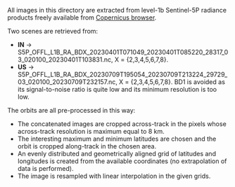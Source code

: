 All images in this directory are extracted from level-1b Sentinel-5P radiance products freely available from [Copernicus browser](https://browser.dataspace.copernicus.eu/?zoom=5&lat=50.16282&lng=20.78613&themeId=DEFAULT-THEME&visualizationUrl=U2FsdGVkX1%2F9LF5Al1oqZalcdpGVkR1qrWF1qXaGBGJgtUPGvCxewM2prABJE8y0ckZxFpQGkP8qedMcSC960rAQW5eAu%2BFhiwrWaqmkEsoA6tRwveOS5r61S3jGWLBZ&datasetId=S2_L2A_CDAS&demSource3D=%22MAPZEN%22&cloudCoverage=30&dateMode=SINGLE).

Two scenes are retrieved from:
* **IN**  -> S5P_OFFL_L1B_RA_BDX_20230401T071049_20230401T085220_28317_03_020100_20230401T103831.nc, X = {2,3,4,5,6,7,8}.
* **US** -> S5P_OFFL_L1B_RA_BDX_20230709T195054_20230709T213224_29729_03_020100_20230709T232157.nc, X = {2,3,4,5,6,7,8}.
BD1 is avoided as its signal-to-noise ratio is quite low and its minimum resolution is too low.

The orbits are all pre-processed in this way:
* The concatenated images are cropped across-track in the pixels whose across-track resolution is maximum equal to 8 km.
* The interesting maximum and minimum latitudes are chosen and the orbit is cropped along-track in the chosen area.
* An evenly distributed and geometrically aligned grid of latitudes and longitudes is created from the available coordinates (no extrapolation of data is performed).
* The image is resampled with linear interpolation in the given grids.


